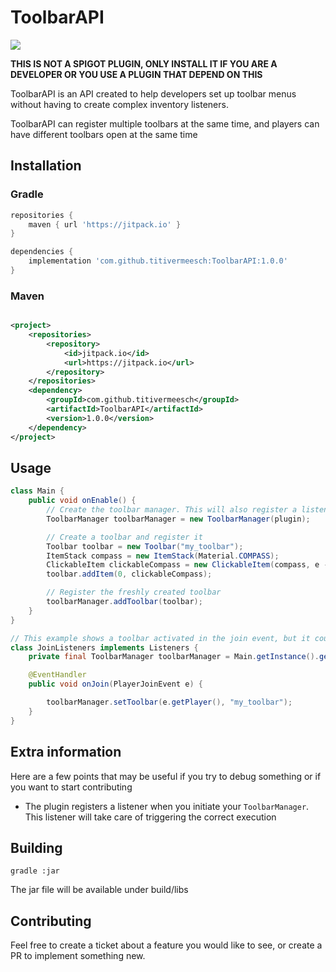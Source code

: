 # ToolbarAPI

[![](https://jitpack.io/v/titivermeesch/ToolbarAPI.svg)](https://jitpack.io/#titivermeesch/ToolbarAPI)

**THIS IS NOT A SPIGOT PLUGIN, ONLY INSTALL IT IF YOU ARE A DEVELOPER OR YOU USE A PLUGIN THAT DEPEND ON THIS**

ToolbarAPI is an API created to help developers set up toolbar menus without having to create complex inventory
listeners.

ToolbarAPI can register multiple toolbars at the same time, and players can have different toolbars open at the same
time

## Installation

### Gradle

```groovy
repositories {
    maven { url 'https://jitpack.io' }
}

dependencies {
    implementation 'com.github.titivermeesch:ToolbarAPI:1.0.0'
}
```

### Maven

```xml

<project>
    <repositories>
        <repository>
            <id>jitpack.io</id>
            <url>https://jitpack.io</url>
        </repository>
    </repositories>
    <dependency>
        <groupId>com.github.titivermeesch</groupId>
        <artifactId>ToolbarAPI</artifactId>
        <version>1.0.0</version>
    </dependency>
</project>
```

## Usage

```java
class Main {
    public void onEnable() {
        // Create the toolbar manager. This will also register a listener to handle the item clicks
        ToolbarManager toolbarManager = new ToolbarManager(plugin);

        // Create a toolbar and register it
        Toolbar toolbar = new Toolbar("my_toolbar");
        ItemStack compass = new ItemStack(Material.COMPASS);
        ClickableItem clickableCompass = new ClickableItem(compass, e -> e.getPlayer().sendMessage("You clicked the compass!"));
        toolbar.addItem(0, clickableCompass);

        // Register the freshly created toolbar
        toolbarManager.addToolbar(toolbar);
    }
}

// This example shows a toolbar activated in the join event, but it could be triggered by anything
class JoinListeners implements Listeners {
    private final ToolbarManager toolbarManager = Main.getInstance().getToolbarManager();

    @EventHandler
    public void onJoin(PlayerJoinEvent e) {

        toolbarManager.setToolbar(e.getPlayer(), "my_toolbar");
    }
}
```

## Extra information

Here are a few points that may be useful if you try to debug something or if you want to start contributing

- The plugin registers a listener when you initiate your `ToolbarManager`. This listener will take care of triggering
  the correct execution

## Building

```shell
gradle :jar
```

The jar file will be available under build/libs

## Contributing

Feel free to create a ticket about a feature you would like to see, or create a PR to implement something new.